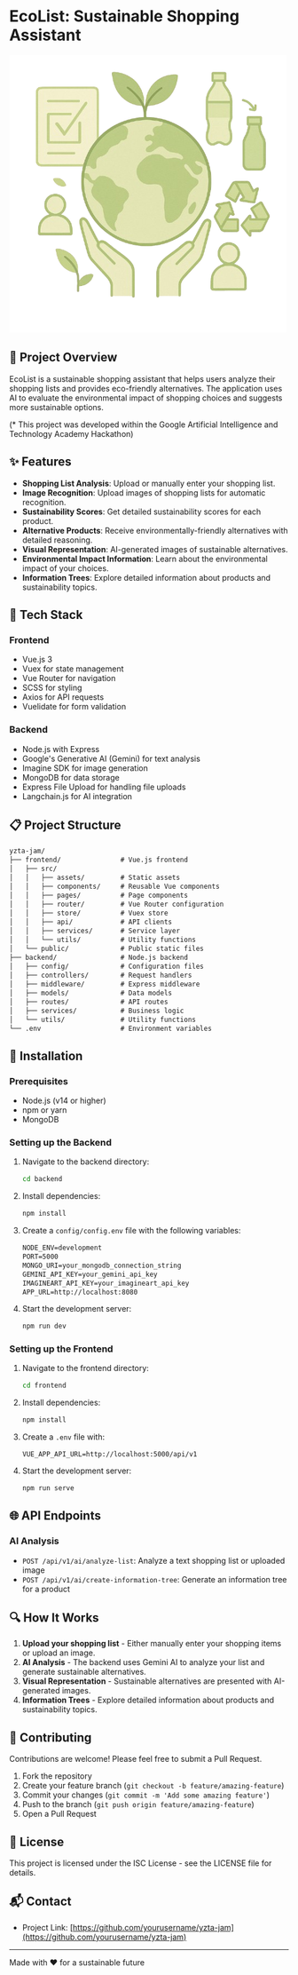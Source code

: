 # EcoList: Sustainable Shopping Assistant

![Banner Image](frontend/src/assets/images/earth.png)

## 🌱 Project Overview

EcoList is a sustainable shopping assistant that helps users analyze their shopping lists and provides eco-friendly alternatives. The application uses AI to evaluate the environmental impact of shopping choices and suggests more sustainable options.

(* This project was developed within the Google Artificial Intelligence and Technology Academy Hackathon)

## ✨ Features

- **Shopping List Analysis**: Upload or manually enter your shopping list.
- **Image Recognition**: Upload images of shopping lists for automatic recognition.
- **Sustainability Scores**: Get detailed sustainability scores for each product.
- **Alternative Products**: Receive environmentally-friendly alternatives with detailed reasoning.
- **Visual Representation**: AI-generated images of sustainable alternatives.
- **Environmental Impact Information**: Learn about the environmental impact of your choices.
- **Information Trees**: Explore detailed information about products and sustainability topics.

## 🚀 Tech Stack

### Frontend
- Vue.js 3
- Vuex for state management
- Vue Router for navigation
- SCSS for styling
- Axios for API requests
- Vuelidate for form validation

### Backend
- Node.js with Express
- Google's Generative AI (Gemini) for text analysis
- Imagine SDK for image generation
- MongoDB for data storage
- Express File Upload for handling file uploads
- Langchain.js for AI integration

## 📋 Project Structure

```
yzta-jam/
├── frontend/               # Vue.js frontend
│   ├── src/
│   │   ├── assets/         # Static assets
│   │   ├── components/     # Reusable Vue components
│   │   ├── pages/          # Page components
│   │   ├── router/         # Vue Router configuration
│   │   ├── store/          # Vuex store
│   │   ├── api/            # API clients
│   │   ├── services/       # Service layer
│   │   └── utils/          # Utility functions
│   └── public/             # Public static files
├── backend/                # Node.js backend
│   ├── config/             # Configuration files
│   ├── controllers/        # Request handlers
│   ├── middleware/         # Express middleware
│   ├── models/             # Data models
│   ├── routes/             # API routes
│   ├── services/           # Business logic
│   └── utils/              # Utility functions
└── .env                    # Environment variables
```

## 🔧 Installation

### Prerequisites
- Node.js (v14 or higher)
- npm or yarn
- MongoDB

### Setting up the Backend
1. Navigate to the backend directory:
   ```bash
   cd backend
   ```
2. Install dependencies:
   ```bash
   npm install
   ```
3. Create a `config/config.env` file with the following variables:
   ```
   NODE_ENV=development
   PORT=5000
   MONGO_URI=your_mongodb_connection_string
   GEMINI_API_KEY=your_gemini_api_key
   IMAGINEART_API_KEY=your_imagineart_api_key
   APP_URL=http://localhost:8080
   ```
4. Start the development server:
   ```bash
   npm run dev
   ```

### Setting up the Frontend
1. Navigate to the frontend directory:
   ```bash
   cd frontend
   ```
2. Install dependencies:
   ```bash
   npm install
   ```
3. Create a `.env` file with:
   ```
   VUE_APP_API_URL=http://localhost:5000/api/v1
   ```
4. Start the development server:
   ```bash
   npm run serve
   ```

## 🌐 API Endpoints

### AI Analysis
- `POST /api/v1/ai/analyze-list`: Analyze a text shopping list or uploaded image
- `POST /api/v1/ai/create-information-tree`: Generate an information tree for a product

## 🔍 How It Works

1. **Upload your shopping list** - Either manually enter your shopping items or upload an image.
2. **AI Analysis** - The backend uses Gemini AI to analyze your list and generate sustainable alternatives.
3. **Visual Representation** - Sustainable alternatives are presented with AI-generated images.
4. **Information Trees** - Explore detailed information about products and sustainability topics.

## 🤝 Contributing

Contributions are welcome! Please feel free to submit a Pull Request.

1. Fork the repository
2. Create your feature branch (`git checkout -b feature/amazing-feature`)
3. Commit your changes (`git commit -m 'Add some amazing feature'`)
4. Push to the branch (`git push origin feature/amazing-feature`)
5. Open a Pull Request

## 📝 License

This project is licensed under the ISC License - see the LICENSE file for details.

## 📬 Contact

- Project Link: [https://github.com/yourusername/yzta-jam](https://github.com/yourusername/yzta-jam)

---

Made with ❤️ for a sustainable future 
